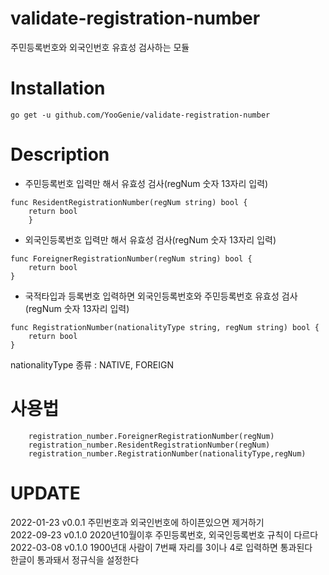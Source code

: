 # validate-registration-number
주민등록번호와 외국인번호 유효성 검사하는 모듈

# Installation
```
go get -u github.com/YooGenie/validate-registration-number
```

# Description

* 주민등록번호 입력만 해서 유효성 검사(regNum 숫자 13자리 입력)

```
func ResidentRegistrationNumber(regNum string) bool {
    return bool
	}
```

* 외국인등록번호 입력만 해서 유효성 검사(regNum 숫자 13자리 입력)
```
func ForeignerRegistrationNumber(regNum string) bool {
    return bool
}
```

* 국적타입과 등록번호 입력하면 외국인등록번호와 주민등록번호 유효성 검사(regNum 숫자 13자리 입력)
```
func RegistrationNumber(nationalityType string, regNum string) bool {
    return bool
}
```
nationalityType 종류 : NATIVE, FOREIGN


# 사용법
```
	registration_number.ForeignerRegistrationNumber(regNum)
	registration_number.ResidentRegistrationNumber(regNum)
	registration_number.RegistrationNumber(nationalityType,regNum)
```

# UPDATE
2022-01-23 v0.0.1 주민번호과 외국인번호에 하이픈있으면 제거하기 <br>
2022-09-23 v0.1.0 2020년10월이후 주민등록번호, 외국인등록번호 규칙이 다르다 <br>
2022-03-08 v0.1.0 1900년대 사람이 7번째 자리를 3이나 4로 입력하면 통과된다<br>
		  한글이 통과돼서 정규식을 설정한다 <br>
